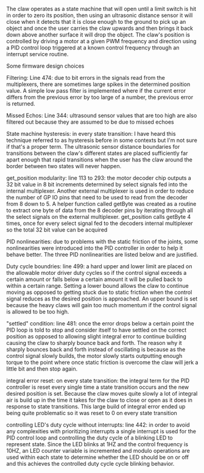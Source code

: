 The claw operates as a state machine that will open until a limit switch is hit in order to zero its position, then using an ultrasonic distance sensor it will close when it detects that it is close enough to the ground to pick up an object and once the user carries the claw upwards and then brings it back down above another surface it will drop the object. The claw's position is controlled by driving a motor at a given PWM frequency and direction using a PID control loop triggered at a known control frequency through an interrupt service routine. 

Some firmware design choices

Filtering: Line 474: due to bit errors in the signals read from the multiplexers, there are sometimes large spikes in the determined position value. A simple low pass filter is implemented where if the current error differs from the previous error by too large of a number, the previous error is returned. 

Missed Echos: Line 344: ultrasound sensor values that are too high are also filtered out because they are assumed to be due to missed echoes

State machine hysteresis: in every state transition: I have heard this technique referred to as hysteresis before in some contexts but I'm not sure if that's a proper term. The ultrasonic sensor distance boundaries for transitions between the claw's different states are placed sufficiently far apart enough that rapid transitions when the user has the claw around the border between two states will never happen. 

get_position modularity: line 113 to 293: the motor decoder chip outputs a 32 bit value in 8 bit increments determined by select signals fed into the internal multiplexer. Another external multiplexer is used in order to reduce the number of GP IO pins that need to be used to read from the decoder from 8 down to 5. A helper function called getByte was created as a routine to extract one byte of data from the 8 decoder pins by iterating through all the select signals on the external multiplexer. get_position calls getByte 4 times, once for every select signal fed to the decoders internal multiplexer so the total 32 bit value can be acquired

PID nonlinearities: due to problems with the static friction of the joints, some nonlinearities were introduced into the PID controller in order to help it behave better. The three PID nonlinearities are listed below and are justified.

Duty cycle boundries: line 499: a hard upper and lower limit are placed on the allowable motor driver duty cycles so if the control signal exceeds a certain amount or falls below a certain amount it will be pulled back to within a certain range. Setting a lower bound allows the claw to continue moving as opposed to getting stuck due to static friction when the control signal reduces as the desired position is approached. An upper bound is set because the heavy claws will gain too much momentum if the control signal is allowed to be too high. 

"settled" condition: line 481: once the error drops below a certain point the PID loop is told to stop and consider itself to have settled on the correct position as opposed to allowing slight integral error to continue building causing the claw to sharply bounce back and forth. The reason why it sharply bounces back and forth instead of oscillating is because as the control signal slowly builds, the motor slowly starts outputting enough torque to the point where once static friction is overcome the claw will jerk a little bit and then stop again.

integral error reset: on every state transition: the integral term for the PID controller is reset every single time a state transition occurs and the new desired position is set. Because the claw moves quite slowly a lot of integral air is build up in the time it takes for the claw to close or open as it does in response to state transitions. This large build of integral error ended up being quite problematic so it was reset to 0 on every state transition

controlling LED's duty cycle without interrupts: line 442: in order to avoid any complexities with prioritizing interrupts a single interrupt is used for the PID control loop and controlling the duty cycle of a blinking LED to represent state. Since the LED blinks at 1HZ and the control frequency is 10HZ, an LED counter variable is incremented and modulo operations are used within each state to determine whether the LED should be on or off and this achieves the controlled duty cycle cycle blinking behavior.

